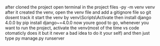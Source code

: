 after cloned the project
open terminal in the project files
-py -m venv venv
after it created the venv, open the venv file and add a gitignore file so git dosent track it
start the venv by venv\Scripts\Activate
then install django 4.0.0 by pip install django~=4.0.0
now youre good to go, whenever you want to run the project, activate the venv(most of the time vs code otomaticly does it but it never a bad idea to do it your self)
and then just type py manage.py runserver
